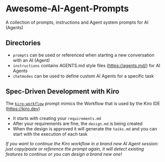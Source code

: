 # Awesome-AI-Agent-Prompts
A collection of prompts, instructions and Agent system prompts for AI (Agents)

## Directories
- `prompts` can be used or referenced when starting a new conversation with an AI (Agent)
- `instructions` contains AGENTS.md style files (https://agents.md/) for AI Agents
- `chatmodes` can be used to define custom AI Agents for a specific task

## Spec-Driven Development with Kiro
The [`kiro-workflow`](https://github.com/nvnoorloos/Awesome-AI-Agent-Prompts/blob/main/prompts/kiro-workflow-v1.prompt.md) prompt mimics the Workflow that is used by the Kiro IDE (https://kiro.dev)

- It starts with creating your `requirements.md`
- After your requirements are fine, the `design.md` is being created
- When the design is approved it will generate the `tasks.md` and you can start with the execution of each task

_If you want to continue the Kiro workflow in a brand new AI Agent session: just copy/paste or reference the prompt again, it will detect existing features to continue or you can design a brand new one!_

